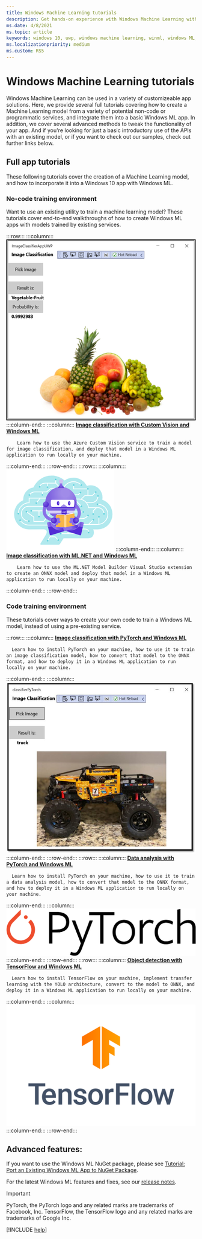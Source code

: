 ```yaml
---
title: Windows Machine Learning tutorials
description: Get hands-on experience with Windows Machine Learning with the following tutorials
ms.date: 4/8/2021
ms.topic: article
keywords: windows 10, uwp, windows machine learning, winml, windows ML, tutorials
ms.localizationpriority: medium
ms.custom: RS5
---
```


# Windows Machine Learning tutorials

Windows Machine Learning can be used in a variety of customizeable app solutions. Here, we provide several full tutorials covering how to create a Machine Learning model from a variety of potential non-code or programmatic services, and integrate them into a basic Windows ML app. In addition, we cover several advanced methods to tweak the functionality of your app. And if you're looking for just a basic introductory use of the APIs with an existing model, or if you want to check out our samples, check out further links below.

## Full app tutorials

These following tutorials cover the creation of a Machine Learning model, and how to incorporate it into a Windows 10 app with Windows ML.

### No-code training environment

Want to use an existing utility to train a machine learning model? These tutorials cover end-to-end walkthroughs of how to create Windows ML apps with models trained by existing services.

:::row:::
   :::column:::
      ![Successful image classification with Custom Vision](../../images/tutorials/classification-success.png)
   :::column-end:::
   :::column:::
        [**Image classification with Custom Vision and Windows ML**](image-classification-intro.md)

        Learn how to use the Azure Custom Vision service to train a model for image classification, and deploy that model in a Windows ML application to run locally on your machine.
   :::column-end:::
:::row-end:::
:::row:::
   :::column:::
         ![ML .NET placeholder image](../../images/tutorials/ml-dotnet-logo.png)
   :::column-end:::
   :::column:::
        [**Image classification with ML.NET and Windows ML**](mlnet-intro.md)

        Learn how to use the ML.NET Model Builder Visual Studio extension to create an ONNX model and deploy that model in a Windows ML application to run locally on your machine. 
   :::column-end:::
:::row-end:::

### Code training environment

These tutorials cover ways to create your own code to train a Windows ML model, instead of using a pre-existing service.

:::row:::
   :::column:::
      [**Image classification with PyTorch and Windows ML**](pytorch-intro.md)

      Learn how to install PyTorch on your machine, how to use it to train an image classification model, how to convert that model to the ONNX format, and how to deploy it in a Windows ML application to run locally on your machine.
   :::column-end:::
   :::column:::
     ![Successful classification with PyTorch](../../images/tutorials/pytorch/successful-classification.png)
   :::column-end:::
:::row-end:::
:::row:::
   :::column:::
      [**Data analysis with PyTorch and Windows ML**](pytorch-analysis-intro.md)

      Learn how to install PyTorch on your machine, how to use it to train a data analysis model, how to convert that model to the ONNX format, and how to deploy it in a Windows ML application to run locally on your machine.
   :::column-end:::
   :::column:::
     ![PyTorch logo](../../images/tutorials/pytorch-logo.png)
   :::column-end:::
:::row-end:::
:::row:::
   :::column:::
      [**Object detection with TensorFlow and Windows ML**](tensorflow-intro.md)

      Learn how to install TensorFlow on your machine, implement transfer learning with the YOLO architecture, convert to the model to ONNX, and deploy it in a Windows ML application to run locally on your machine. 
   :::column-end:::
   :::column:::
        ![TensorFlow logo](../../images/tutorials/tensorflow-logo.png)
   :::column-end:::
:::row-end:::

## Advanced features:

If you want to use the Windows ML NuGet package, please see [Tutorial: Port an Existing Windows ML App to NuGet Package](../port-app-to-nuget.md).

For the latest Windows ML features and fixes, see our [release notes](../release-notes.md).

> [!IMPORTANT]
> PyTorch, the PyTorch logo and any related marks are trademarks of Facebook, Inc.
> TensorFlow, the TensorFlow logo and any related marks are trademarks of Google Inc.

[!INCLUDE [help](../../includes/get-help.md)]
